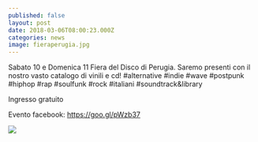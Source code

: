 ```yaml
---
published: false
layout: post
date: 2018-03-06T08:00:23.000Z
categories: news
image: fieraperugia.jpg
---
```

Sabato 10 e Domenica 11 Fiera del Disco di Perugia.
Saremo presenti con il nostro vasto catalogo di vinili e cd!
#alternative #indie #wave #postpunk #hiphop #rap #soulfunk #rock #italiani #soundtrack&library

Ingresso gratuito

Evento facebook: https://goo.gl/pWzb37

![]({{site.baseurl}}/http://i63.tinypic.com/29gdaad.jpg)
